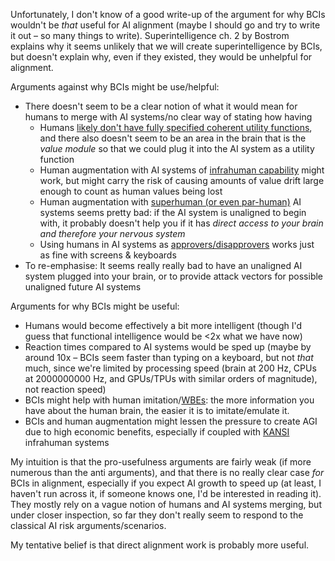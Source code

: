 Unfortunately, I don't know of a good write-up of the argument for why BCIs wouldn't be *that* useful for AI alignment (maybe I should go and try to write it out – so many things to write). Superintelligence ch. 2 by Bostrom explains why it seems unlikely that we will create superintelligence by BCIs, but doesn't explain why, even if they existed, they would be unhelpful for alignment.

Arguments against why BCIs might be use/helpful:

* There doesn't seem to be a clear notion of what it would mean for humans to merge with AI systems/no clear way of stating how having
  * Humans [likely don't have fully specified coherent utility functions](https://nivlab.princeton.edu/publications/case-against-economic-values-brain), and there also doesn't seem to be an area in the brain that is the *value module* so that we could plug it into the AI system as a utility function
  * Human augmentation with AI systems of [infrahuman capability](https://arbital.com/p/relative_ability/) might work, but might carry the risk of causing amounts of value drift large enough to count as human values being lost
  * Human augmentation with [superhuman (or even par-human)](https://arbital.com/p/relative_ability/) AI systems seems pretty bad: if the AI system is unaligned to begin with, it probably doesn't help you if it has *direct access to your brain and therefore your nervous system*
  * Using humans in AI systems as [approvers/disapprovers](https://www.lesswrong.com/posts/7Hr8t6xwuuxBTqADK/approval-directed-agents-1) works just as fine with screens & keyboards
* To re-emphasise: It seems really really bad to have an unaligned AI system plugged into your brain, or to provide attack vectors for possible unaligned future AI systems

Arguments for why BCIs might be useful:

* Humans would become effectively a bit more intelligent (though I'd guess that functional intelligence would be <2x what we have now)
* Reaction times compared to AI systems would be sped up (maybe by around 10x – BCIs seem faster than typing on a keyboard, but not *that* much, since we're limited by processing speed (brain at 200 Hz, CPUs at 2000000000 Hz, and GPUs/TPUs with similar orders of magnitude), not reaction speed)
* BCIs might help with human imitation/[WBEs](https://www.fhi.ox.ac.uk/brain-emulation-roadmap-report.pdf): the more information you have about the human brain, the easier it is to imitate/emulate it.
* BCIs and human augmentation might lessen the pressure to create AGI due to high economic benefits, especially if coupled with [KANSI](https://arbital.com/p/KANSI/) infrahuman systems

My intuition is that the pro-usefulness arguments are fairly weak (if more numerous than the anti arguments), and that there is no really clear case *for* BCIs in alignment, especially if you expect AI growth to speed up (at least, I haven't run across it, if someone knows one, I'd be interested in reading it). They mostly rely on a vague notion of humans and AI systems merging, but under closer inspection, so far they don't really seem to respond to the classical AI risk arguments/scenarios.

My tentative belief is that direct alignment work is probably more useful.
